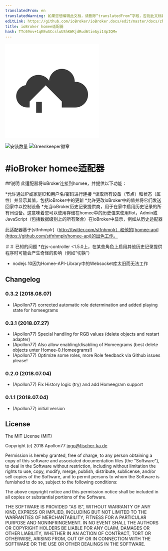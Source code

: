 ```yaml
---
translatedFrom: en
translatedWarning: 如果您想编辑此文档，请删除“translatedFrom”字段，否则此文档将再次自动翻译
editLink: https://github.com/ioBroker/ioBroker.docs/edit/master/docs/zh-cn/adapterref/iobroker.homee/README.md
title: ioBroker homee适配器
hash: TTc69nv+1qEEwSCcsluUShKWKjdRud6tieAyi14pIQM=
---
```

![商标](../../../en/adapterref/iobroker.homee/admin/homee.png)

![安装数量](http://iobroker.live/badges/homee-stable.svg)
![Greenkeeper徽章](https://badges.greenkeeper.io/Apollon77/ioBroker.homee.svg)

#ioBroker homee适配器
=================

##说明
此适配器将ioBroker连接到homee，并提供以下功能：

*允许通过IP或家庭ID和用户名/密码进行连接
*读取所有设备（节点）和状态（属性）并显示其值，包括ioBroker中的更新
*允许更改ioBroker中的值并将它们发送回家中以控制设备
*充当ioBroker历史记录提供商，用于在家中启用历史记录的所有州设备。这意味着您可以使用存储在homee中的历史值来使用flot，Admin或JavaScript（包括数据级别上的所有聚合）在ioBroker中显示，例如从历史适配器

此适配器基于[stfnhmplr]（http://twitter.com/stfnhmplr）和他的[homee-api](https://github.com/stfnhmplr/homee-api)的出色工作。

＃＃ 已知的问题
*在js-controller <1.5.0上，在某些角色上启用其他历史记录提供程序时可能会产生奇怪的影响（例如“切换”）
* nodejs 10因为Homee-API-Library中的Websocket库太旧而无法工作

## Changelog

### 0.3.2 (2018.08.07)
* (Apollon77) corrected automatic role determination and added playing state for homeegrams

### 0.3.1 (2018.07.27)
* (Apollon77) Special handling for RGB values (delete objects and restart adapter)
* (Apollon77) Also allow enabling/disabling of Homeegrams (best delete objects unter Homee-0.Homeegrams!)
* (Apollon77) Optimize some roles, more Role feedback via Github issues please!

### 0.2.0 (2018.07.04)
* (Apollon77) Fix History logic (try) and add Homeegram support

### 0.1.1 (2018.07.04)
* (Apollon77) initial version

## License
The MIT License (MIT)

Copyright (c) 2018 Apollon77 <ingo@fischer-ka.de>

Permission is hereby granted, free of charge, to any person obtaining a copy
of this software and associated documentation files (the "Software"), to deal
in the Software without restriction, including without limitation the rights
to use, copy, modify, merge, publish, distribute, sublicense, and/or sell
copies of the Software, and to permit persons to whom the Software is
furnished to do so, subject to the following conditions:

The above copyright notice and this permission notice shall be included in
all copies or substantial portions of the Software.

THE SOFTWARE IS PROVIDED "AS IS", WITHOUT WARRANTY OF ANY KIND, EXPRESS OR
IMPLIED, INCLUDING BUT NOT LIMITED TO THE WARRANTIES OF MERCHANTABILITY,
FITNESS FOR A PARTICULAR PURPOSE AND NONINFRINGEMENT. IN NO EVENT SHALL THE
AUTHORS OR COPYRIGHT HOLDERS BE LIABLE FOR ANY CLAIM, DAMAGES OR OTHER
LIABILITY, WHETHER IN AN ACTION OF CONTRACT, TORT OR OTHERWISE, ARISING FROM,
OUT OF OR IN CONNECTION WITH THE SOFTWARE OR THE USE OR OTHER DEALINGS IN
THE SOFTWARE.